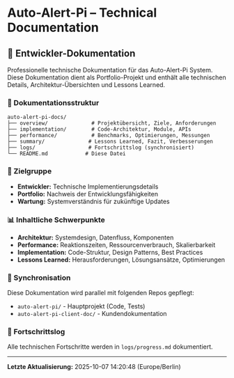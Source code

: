 
# Auto-Alert-Pi – Technical Documentation

## 🔧 Entwickler-Dokumentation

Professionelle technische Dokumentation für das Auto-Alert-Pi System. Diese Dokumentation dient als Portfolio-Projekt und enthält alle technischen Details, Architektur-Übersichten und Lessons Learned.

### 📁 Dokumentationsstruktur
```
auto-alert-pi-docs/
├── overview/              # Projektübersicht, Ziele, Anforderungen
├── implementation/        # Code-Architektur, Module, APIs
├── performance/           # Benchmarks, Optimierungen, Messungen
├── summary/              # Lessons Learned, Fazit, Verbesserungen
├── logs/                 # Fortschrittslog (synchronisiert)
└── README.md            # Diese Datei
```

### 🎯 Zielgruppe
- **Entwickler:** Technische Implementierungsdetails
- **Portfolio:** Nachweis der Entwicklungsfähigkeiten
- **Wartung:** Systemverständnis für zukünftige Updates

### 📊 Inhaltliche Schwerpunkte
- **Architektur:** Systemdesign, Datenfluss, Komponenten
- **Performance:** Reaktionszeiten, Ressourcenverbrauch, Skalierbarkeit
- **Implementation:** Code-Struktur, Design Patterns, Best Practices
- **Lessons Learned:** Herausforderungen, Lösungsansätze, Optimierungen

### 🔄 Synchronisation
Diese Dokumentation wird parallel mit folgenden Repos gepflegt:
- `auto-alert-pi/` - Hauptprojekt (Code, Tests)
- `auto-alert-pi-client-doc/` - Kundendokumentation

### 📝 Fortschrittslog
Alle technischen Fortschritte werden in `logs/progress.md` dokumentiert.

---
**Letzte Aktualisierung:** 2025-10-07 14:20:48 (Europe/Berlin)
